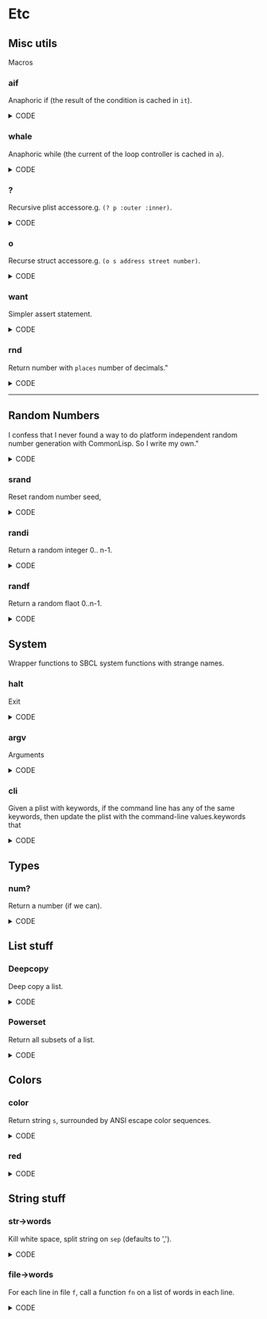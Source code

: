 # Etc
## Misc utils
Macros
### aif
Anaphoric if (the result of the condition is cached in `it`).

<details><summary>CODE</summary>

```lisp
(defmacro aif (test yes &optional no)
  `(let ((it ,test)) (if it ,yes ,no)))
```

</details>

### whale
Anaphoric while (the current of the loop controller is cached in `a`).

<details><summary>CODE</summary>

```lisp
(defmacro whale (expr &body body) 
  `(do ((a ,expr ,expr)) ((not a)) ,@body))
```

</details>

### ?
Recursive  plist accessore.g. `(? p :outer :inner)`.

<details><summary>CODE</summary>

```lisp
(defmacro ? (p x &rest xs)
  (if (null xs) `(getf ,p ,x) `(? (getf ,p ,x) ,@xs)))
```

</details>

### o
Recurse struct accessore.g. `(o s address street number)`.

<details><summary>CODE</summary>

```lisp
(defmacro o (s x &rest xs)
  (if (null xs) `(slot-value ,s ,x) `(o (slot-value ,s ,x) ,@xs)))
```

</details>

### want
Simpler assert statement.

<details><summary>CODE</summary>

```lisp
(defmacro want (x &rest y)
  `(assert ,x () ,@y))
```

</details>

### rnd
Return  number with `places` number of decimals."

<details><summary>CODE</summary>

```lisp
(defun rnd (number &optional (places 0))
  (let ((div (expt 10 places)))
    (float (/ (round (* number div)) div))))
```

</details>

--------------------------------------------
## Random Numbers
I confess that I never found a way to do
platform independent random number generation with
CommonLisp. So I write my own."

<details><summary>CODE</summary>

```lisp
(defvar *seed* 10013)
```

</details>

### srand
Reset random number seed,

<details><summary>CODE</summary>

```lisp
(defun srand (&optional (n 10013))  
  (setf *seed* n))
```

</details>

### randi
Return a random integer 0.. n-1.

<details><summary>CODE</summary>

```lisp
(defun randi (&optional (n 1)) 
  (floor (* n (/ (randf 1000.0) 1000))))
```

</details>

### randf
Return a random flaot 0..n-1.

<details><summary>CODE</summary>

```lisp
(defun randf (&optional (n 1.0)) 
  (_park-miller n))

(defun _park-miller (n)
  (let ((multiplier 16807.0d0)
        (modulus    2147483647.0d0))
    (setf *seed* (mod (* multiplier *seed*) modulus))
    (* n (- 1.0d0 (/ *seed* modulus)))))
```

</details>

## System
Wrapper functions to SBCL system functions with strange names.
### halt
Exit

<details><summary>CODE</summary>

```lisp
(defun halt (&optional (status 0)) (sb-ext:exit :code status))
```

</details>

### argv
Arguments

<details><summary>CODE</summary>

```lisp
(defun argv () sb-ext:*posix-argv*)
```

</details>

### cli
Given a plist with keywords, if  the command line 
has any of the same keywords, then update the plist with the
command-line values.keywords that 

<details><summary>CODE</summary>

```lisp
(defun cli (&key (plist  (deepcopy +config+)) 
                 (help   "")
                 (args   (cdr (deepcopy (argv))))
                 (now    (getf plist :all)))
   (whale (pop args)
     (print a)
     (setf a (read-from-string a))
     (cond ((equalp a :H)  (format t "~a~%" help))
           ((getf plist a) (setf now (getf plist a)))
           ((getf now a)   (setf (getf now a) 
                                 (read-from-string (car args))))
            ((keywordp a)   (format t (red "?? ignoring [~a]") a))))
   plist)
```

</details>

## Types
### num?
Return a number (if we can). 

<details><summary>CODE</summary>

```lisp
(defun num? (x &optional looping)
  (cond ((numberp x) x)
        ((stringp x) (let ((y (read-from-string x)))
                       (if (numberp y) y x)))
        (t x))) 
```

</details>

## List stuff
### Deepcopy
Deep copy a list.

<details><summary>CODE</summary>

```lisp
(defun deepcopy (x)
   (if (consp x) (mapcar #'deepcopy x) x))
```

</details>

### Powerset
Return all subsets of a list.

<details><summary>CODE</summary>

```lisp
(defun powerset (lst)
  (let ((out (list nil)))
    (dolist (x lst out)
      (dolist (tmp out)
        (push (cons x tmp) out)))))
```

</details>

## Colors
### color
Return string `s`, surrounded by ANSI escape color sequences.

<details><summary>CODE</summary>

```lisp
(defun color (s c &optional (str t))
  (let ((all '((black . 30) (red . 31) (green . 32)  (yellow . 33) 
               (blue . 34)  (magenta . 35) (cyan . 36) (white .37))))
    (format str "~c[~a1m~a~c[0m" #\ESC (cdr (assoc c all)) s #\ESC)))
```

</details>

### red

<details><summary>CODE</summary>

```lisp
(defun red (s) (color s 'red nil))
### green

(defun green (s) (color s 'green nil))
### yellow

(defun yellow (s) (color s 'yellow nil))
```

</details>

## String stuff
### str->words
Kill white space, split string on `sep` (defaults to ',').

<details><summary>CODE</summary>

```lisp
(defun str->words (s0 &optional (sep #\comma)) 
  (labels ((whitep (c) (member c '(#\space #\tab)))
           (worker (str &optional (lo 0))
                   (aif (position sep str :start lo)
                        (cons (subseq str lo  it) (worker str (1+ it)))
                        (list (subseq str lo)))))
    (let ((s1 (remove-if  #'whitep s0)))
      (unless (zerop (length s1)) (worker  s1)))))
```

</details>

### file->words
For each line  in file `f`, call a function `fn` on a list of words in each line.

<details><summary>CODE</summary>

```lisp
(defun file->words (f fn)
  (with-open-file (s f) 
    (whale (read-line s nil)
      (aif (str->words a) (funcall fn  it)))))
```
